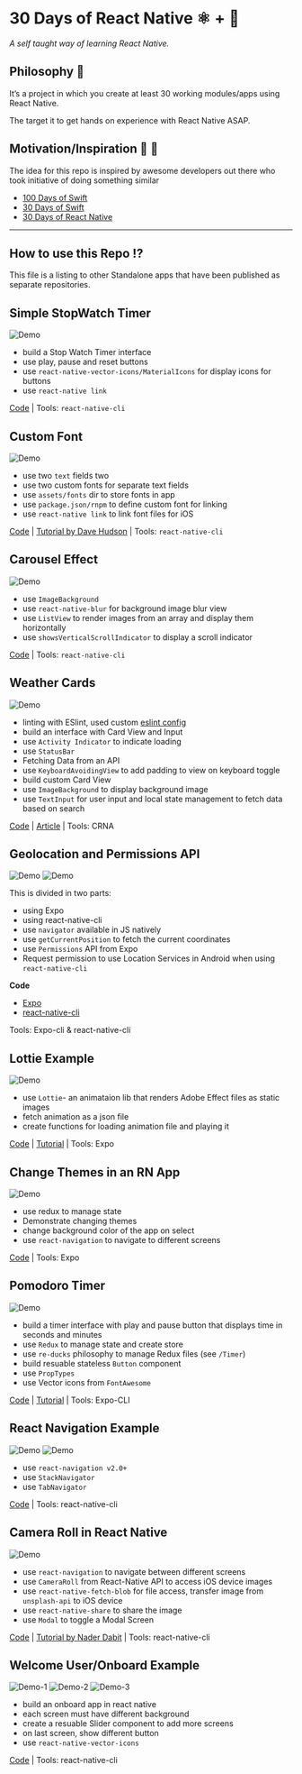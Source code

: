 # 30 Days of React Native ⚛️ + 📱

_A self taught way of learning React Native._

## Philosophy 🤔

It’s a project in which you create at least 30 working modules/apps using React Native.

The target it to get hands on experience with React Native ASAP.

## Motivation/Inspiration 🤯 👏

The idea for this repo is inspired by awesome developers out there who took initiative of doing something similar

- [100 Days of Swift](https://samvlu.com/)
- [30 Days of Swift](https://github.com/allenwong/30DaysofSwift)
- [30 Days of React Native](https://github.com/allenwong/30DaysofSwift)

---

## How to use this Repo ⁉️

This file is a listing to other Standalone apps that have been published as separate repositories.

## Simple StopWatch Timer

![Demo](https://i.imgur.com/hPuNr7I.gif)

- build a Stop Watch Timer interface
- use play, pause and reset buttons
- use `react-native-vector-icons/MaterialIcons` for display icons for buttons
- use `react-native link`

[Code]() | Tools: `react-native-cli`

## Custom Font

![Demo](https://i.imgur.com/4xCn1GD.png)

- use two `text` fields two
- use two custom fonts for separate text fields
- use `assets/fonts` dir to store fonts in app
- use `package.json/rnpm` to define custom font for linking
- use `react-native link` to link font files for iOS

[Code]() | [Tutorial by Dave Hudson](https://medium.com/react-native-training/react-native-custom-fonts-ccc9aacf9e5e) | Tools: `react-native-cli`

## Carousel Effect

![Demo](https://i.imgur.com/gTHuE6f.gif)

- use `ImageBackground`
- use `react-native-blur` for background image blur view
- use `ListView` to render images from an array and display them horizontally
- use `showsVerticalScrollIndicator` to display a scroll indicator

[Code]() | Tools: `react-native-cli`

## Weather Cards

![Demo](https://cdn-images-1.medium.com/max/800/1*h7Zm66n-FRz63uJ0PPqppw.gif)

- linting with ESlint, used custom [eslint config](https://www.npmjs.com/search?q=eslint-config-amanhimself)
- build an interface with Card View and Input
- use `Activity Indicator` to indicate loading
- use `StatusBar`
- Fetching Data from an API
- use `KeyboardAvoidingView` to add padding to view on keyboard toggle
- build custom Card View
- use `ImageBackground` to display background image
- use `TextInput` for user input and local state management to fetch data based on search

[Code](https://github.com/amandeepmittal/weather-cards) | [Article](https://medium.com/@amanhimself/week-2-with-react-native-building-a-weather-app-ca50fcfcb1e1) | Tools: CRNA

## Geolocation and Permissions API

![Demo](https://i.imgur.com/WcxZy8W.png) ![Demo](https://i.imgur.com/m1uUakp.png)

This is divided in two parts:

- using Expo
- using react-native-cli
- use `navigator` available in JS natively
- use `getCurrentPosition` to fetch the current coordinates
- use `Permissions` API from Expo
- Request permission to use Location Services in Android when using `react-native-cli`

**Code**

- [Expo](https://github.com/amandeepmittal/find-me)
- [react-native-cli](https://github.com/amandeepmittal/findCoordsApp)

Tools: Expo-cli & react-native-cli

## Lottie Example

![Demo](https://cdn-images-1.medium.com/max/800/0*ojXTyWvdJ70ut1Yl.gif)

- use `Lottie`- an animataion lib that renders Adobe Effect files as static images
- fetch animation as a json file
- create functions for loading animation file and playing it

[Code](https://github.com/amandeepmittal/rn-lottie-example) | [Tutorial](https://hackernoon.com/react-native-getting-started-with-lottie-and-expo-8b2105fbb496) | Tools: Expo

## Change Themes in an RN App

![Demo](https://i.imgur.com/6gtau2v.gif)

- use redux to manage state
- Demonstrate changing themes
- change background color of the app on select
- use `react-navigation` to navigate to different screens

[Code](https://github.com/amandeepmittal/30daysofReactNative/tree/master/rn-themes-app) | Tools: Expo

## Pomodoro Timer

![Demo](https://cdn-images-1.medium.com/max/800/1*kMPizExeDMG-6MrYNbw8ew.gif)

- build a timer interface with play and pause button that displays time in seconds and minutes
- use `Redux` to manage state and create store
- use `re-ducks` philosophy to manage Redux files (see `/Timer`)
- build resuable stateless `Button` component
- use `PropTypes`
- use Vector icons from `FontAwesome`

[Code](https://github.com/amandeepmittal/rn-pomodoro-example) | [Tutorial](https://medium.freecodecamp.org/how-to-integrate-redux-into-your-application-with-react-native-and-expo-ec37c9ca6033) | Tools: Expo-CLI

## React Navigation Example

![Demo](https://cdn-images-1.medium.com/max/800/1*mwaLBOP-jYybqXn4dN10Sg.png) ![Demo](https://cdn-images-1.medium.com/max/800/1*tATWRPRM39a6UkruTayrTw.png)

- use `react-navigation v2.0+`
- use `StackNavigator`
- use `TabNavigator`

[Code](https://github.com/amandeepmittal/rnNavApp) | Tools: react-native-cli

## Camera Roll in React Native

![Demo](https://i.imgur.com/bHFpglE.gif)

- use `react-navigation` to navigate between different screens
- use `CameraRoll` from React-Native API to access iOS device images
- use `react-native-fetch-blob` for file access, transfer image from `unsplash-api` to iOS device
- use `react-native-share` to share the image
- use `Modal` to toggle a Modal Screen

[Code](https://github.com/amandeepmittal/30daysofReactNative/tree/master/rncameraRoll) | [Tutorial by Nader Dabit](https://medium.com/react-native-training/mastering-the-camera-roll-in-react-native-13b3b1963a2d) | Tools: react-native-cli

## Welcome User/Onboard Example

![Demo-1](https://i.imgur.com/dXC87Jh.png)
![Demo-2](https://i.imgur.com/JxJBFxf.png)
![Demo-3](https://i.imgur.com/z3ny1Rc.png)

- build an onboard app in react native
- each screen must have different background
- create a resuable Slider component to add more screens
- on last screen, show different button
- use `react-native-vector-icons`

[Code](https://github.com/amandeepmittal/30daysofReactNative/tree/master/OnBoarding) | Tools: react-native-cli
